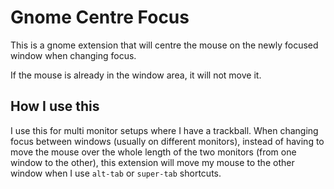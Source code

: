 # Gnome Centre Focus

This is a gnome extension that will centre the mouse on the newly focused window when changing focus.

If the mouse is already in the window area, it will not move it.

## How I use this
I use this for multi monitor setups where I have a trackball. When changing focus between windows (usually on different monitors), instead of having to move the mouse over the whole length of the two monitors (from one window to the other), this extension will move my mouse to the other window when I use `alt-tab` or `super-tab` shortcuts.



